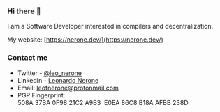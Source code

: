 ### Hi there 👋

I am a Software Developer interested in compilers and decentralization.

My website: [https://nerone.dev/](https://nerone.dev/)

<!--
**LeoNero/LeoNero** is a ✨ _special_ ✨ repository because its `README.md` (this file) appears on your GitHub profile.

Here are some ideas to get you started:

- 🔭 I’m currently working on ...
- 🌱 I’m currently learning ...
- 👯 I’m looking to collaborate on ...
- 🤔 I’m looking for help with ...
- 💬 Ask me about ...
- 📫 How to reach me: ...
- 😄 Pronouns: ...
- ⚡ Fun fact: ...
-->


### Contact me
- Twitter - [@leo_nerone](https://twitter.com/leo_neron)
- LinkedIn - [Leonardo Nerone](https://www.linkedin.com/in/leonardo-felipe-nerone/)
- Email: [leofnerone@protonmail.com](mailto:leofnerone@protonmail.com)
- PGP Fingerprint: 508A 37BA 0F98 21C2 A9B3  E0EA 86C8 B18A AFBB 238D
